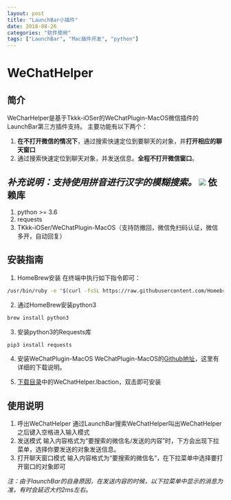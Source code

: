 ```yaml
---
layout: post
title: "LaunchBar小插件"
date: 2018-08-26
categories: "软件使用"
tags: ["LaunchBar", "Mac插件开发", "python"]
---
```


WeChatHelper
============
简介
----
WeCharHelper是基于Tkkk-iOSer的WeChatPlugin-MacOS微信插件的LaunchBar第三方插件支持。
主要功能有以下两个：
1. **在不打开微信的情况下**，通过搜索快速定位到要聊天的对象，并**打开相应的聊天窗口**
2. 通过搜索快速定位到聊天对象，并发送信息。**全程不打开微信窗口**。

*补充说明：支持使用拼音进行汉字的模糊搜索。*
![](https://ws2.sinaimg.cn/large/006tNbRwly1funj39y5ucj30sg0oo764.jpg)
依赖库
-----
1. python >= 3.6
2. requests
3. TKkk-iOSer/WeChatPlugin-MacOS（支持防撤回，微信免扫码认证，微信多开，自动回复）

安装指南
--------
1. HomeBrew安装
    在终端中执行如下指令即可：
  ```bash
  /usr/bin/ruby -e "$(curl -fsSL https://raw.githubusercontent.com/Homebrew/install/master/install)"
  ```
2. 通过HomeBrew安装python3
  ```bash
  brew install python3
  ```
3. 安装python3的Requests库
  ```bash
  pip3 install requests
  ```
4. 安装WeChatPlugin-MacOS
    WeChatPlugin-MacOS的[Github地址](https://github.com/TKkk-iOSer/WeChatPlugin-MacOS)，这里有详细的下载说明。

5. [下载目录](https://github.com/VDeamoV/WeChatHelper)中的WeChatHelper.lbaction，双击即可安装

使用说明
--------
1. 呼出WeChatHelper
通过LaunchBar搜索WeChatHelper叫出WeChatHelper之后键入空格进入输入模式
2. 发送模式 
输入内容格式为“要搜索的微信名/发送的内容”时，下方会出现下拉菜单，选择你要发送的对象发送信息。
3. 打开聊天窗口模式
输入内容格式为“要搜索的微信名”，在下拉菜单中选择要打开窗口的对象即可

*注：由于launchBar的自身原因，在发送内容的时候，以下拉菜单中显示的消息为准，有时会延迟大约2ms左右。*
